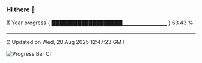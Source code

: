 ### Hi there 👋

⏳ Year progress { ███████████████████▁▁▁▁▁▁▁▁▁▁▁ } 63.43 %

---

⏰ Updated on Wed, 20 Aug 2025 12:47:23 GMT

![Progress Bar CI](https://github.com/liununu/liununu/workflows/Progress%20Bar%20CI/badge.svg)

